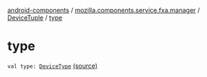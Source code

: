 [android-components](../../index.md) / [mozilla.components.service.fxa.manager](../index.md) / [DeviceTuple](index.md) / [type](./type.md)

# type

`val type: `[`DeviceType`](../../mozilla.components.concept.sync/-device-type/index.md) [(source)](https://github.com/mozilla-mobile/android-components/blob/master/components/service/firefox-accounts/src/main/java/mozilla/components/service/fxa/manager/FxaAccountManager.kt#L86)
